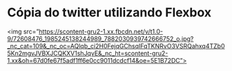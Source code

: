 # Cópia do twitter utilizando Flexbox

<img src=”https://scontent-gru2-1.xx.fbcdn.net/v/t1.0-9/72608476_1985245138244989_7882030939742666752_o.jpg?_nc_cat=109&_nc_oc=AQlqb_ci2H0FejqGChsqIFqTKNRvO3VSRQahxq4TZb05Kn2mgvJVBXJCQKXV1shJqvE&_nc_ht=scontent-gru2-1.xx&oh=67d0fe67f5adf1ff6e0cc9011dcdcf14&oe=5E1B72DC”>
